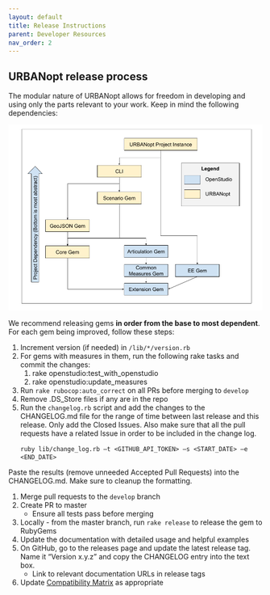 ```yaml
---
layout: default
title: Release Instructions
parent: Developer Resources
nav_order: 2
---
```


## URBANopt release process

The modular nature of URBANopt allows for freedom in developing and using only the parts relevant to your work. Keep in mind the following dependencies:

![gem dependency chart](../doc_files/uo_dependency_rank.png)

We recommend releasing gems **in order from the base to most dependent**. For each gem being improved, follow these steps:

1. Increment version (if needed) in `/lib/*/version.rb`
1. For gems with measures in them, run the following rake tasks and commit the changes:
	1. rake openstudio:test_with_openstudio
	1. rake openstudio:update_measures
1. Run `rake rubocop:auto_correct` on all PRs before merging to `develop`
1. Remove .DS_Store files if any are in the repo
1. Run the `changelog.rb` script and add the changes to the CHANGELOG.md file for the range of time between last release and this release. Only add the Closed Issues. Also make sure that all the pull requests have a related Issue in order to be included in the change log.
	```
	ruby lib/change_log.rb –t <GITHUB_API_TOKEN> –s <START_DATE> –e <END_DATE>
	```
Paste the results (remove unneeded Accepted Pull Requests) into the CHANGELOG.md. Make sure to cleanup the formatting.
1. Merge pull requests to the `develop` branch
1. Create PR to master
    - Ensure all tests pass before merging
1. Locally - from the master branch, run `rake release` to release the gem to RubyGems
1. Update the documentation with detailed usage and helpful examples
1. On GitHub, go to the releases page and update the latest release tag. Name it “Version x.y.z” and copy the CHANGELOG entry into the text box.
    - Link to relevant documentation URLs in release tags
1. Update [Compatibility Matrix](compatibility_matrix.md) as appropriate
